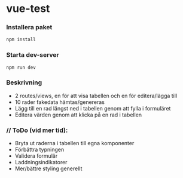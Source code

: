 # vue-test

### Installera paket

```sh
npm install
```

### Starta dev-server

```sh
npm run dev
```

### Beskrivning

- 2 routes/views, en för att visa tabellen och en för editera/lägga till
- 10 rader fakedata hämtas/genereras
- Lägg till en rad längst ned i tabellen genom att fylla i formuläret
- Editera värden genom att klicka på en rad i tabellen

### // ToDo (vid mer tid):

- Bryta ut raderna i tabellen till egna komponenter
- Förbättra typningen
- Validera formulär
- Laddningsindikatorer
- Mer/bättre styling generellt
